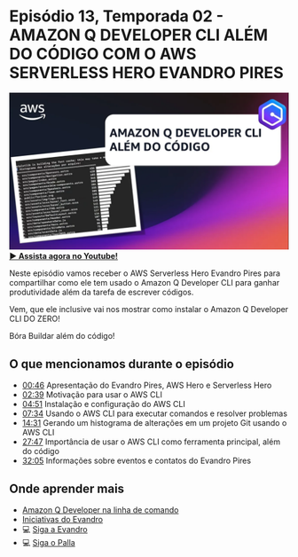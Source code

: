 # Episódio 13, Temporada 02 - AMAZON Q DEVELOPER CLI ALÉM DO CÓDIGO COM O AWS SERVERLESS HERO EVANDRO PIRES

[![YouTube video thumbnail](./thumb.jpg)](https://bit.ly/cdbe-s02e13)
**[&#x25b6; Assista agora no Youtube!](https://bit.ly/cdbe-s02e13)**

Neste episódio vamos receber o AWS Serverless Hero Evandro Pires para compartilhar como ele tem usado o Amazon Q Developer CLI para ganhar produtividade além da tarefa de escrever códigos. 

Vem, que ele inclusive vai nos mostrar como instalar o Amazon Q Developer CLI DO ZERO! 

Bóra Buildar além do código!

## O que mencionamos durante o episódio

* [00:46](https://youtu.be/e2oGYRiADWY?t=46) Apresentação do Evandro Pires, AWS Hero e Serverless Hero 
* [02:39](https://youtu.be/e2oGYRiADWY?t=159) Motivação para usar o AWS CLI 
* [04:51](https://youtu.be/e2oGYRiADWY?t=291) Instalação e configuração do AWS CLI 
* [07:34](https://youtu.be/e2oGYRiADWY?t=454) Usando o AWS CLI para executar comandos e resolver problemas 
* [14:31](https://youtu.be/e2oGYRiADWY?t=871) Gerando um histograma de alterações em um projeto Git usando o AWS CLI 
* [27:47](https://youtu.be/e2oGYRiADWY?t=1667) Importância de usar o AWS CLI como ferramenta principal, além do código 
* [32:05](https://youtu.be/e2oGYRiADWY?t=1925) Informações sobre eventos e contatos do Evandro Pires

## Onde aprender mais

- [Amazon Q Developer na linha de comando](https://bit.ly/amazon-q-dev-brasil)
- [Iniciativas do Evandro](https://linktr.ee/epiresdasilva)
- 💻 [Siga a Evandro](https://www.linkedin.com/in/epiresdasilva/)
- 💻 [Siga o Palla](https://www.linkedin.com/in/mfpalladino/)